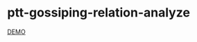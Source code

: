 # ptt-gossiping-relation-analyze
[DEMO](https://github.com/p208p2002/ptt-gossiping-relation-analyze)